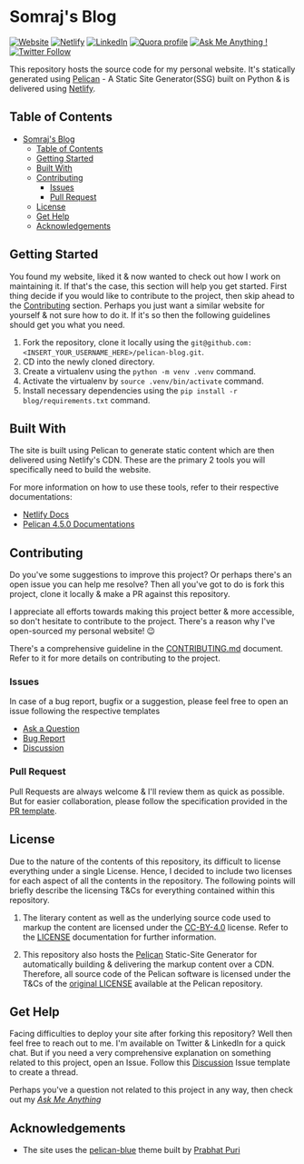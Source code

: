 <!-- TODO: Make the README more lively by including Emojis wherever applicable -->
# Somraj's Blog

<!-- Position of the badges for easier accessibility
Website | Netlify | LinkedIn | Quora | AMA | Twitter -->
[![Website](https://img.shields.io/website?down_color=Red&down_message=Down&label=Website&style=flat-square&up_color=Green&up_message=Online&url=https%3A%2F%2Ftest-jarmos.netlify.app%2F)](https://test-jarmos.netlify.app) [![Netlify](https://img.shields.io/netlify/40455652-e1fb-4daf-aae1-a9ecebbcb51a?color=00C7B7&label=Netlify%20Build&logo=Netlify&style=flat-square)](https://app.netlify.com/sites/test-jarmos/overview) [![LinkedIn](https://img.shields.io/static/v1?label=LinkedIn&message=Connect&color=0077B5&style=flat-square&logo=linkedin)](https://www.linkedin.com/in/jarmos/) [![Quora profile](https://img.shields.io/static/v1?label=Quora&message=Follow&color=B92B27&style=flat-square&logo=quora)](https://www.quora.com/profile/Somraj-Saha-3) [![Ask Me Anything !](https://img.shields.io/badge/Ask%20me-anything-1abc9c.svg)](https://github.com/Jarmos-san/ama) [![Twitter Follow](https://img.shields.io/twitter/follow/Jarmosan?style=social)](https://twitter.com/Jarmosan)

This repository hosts the source code for my personal website. It's statically generated using [Pelican](https://www.getpelican.com) - A Static Site Generator(SSG) built on Python & is delivered using [Netlify](https://www.netlify.com/).

## Table of Contents

- [Somraj's Blog](#somrajs-blog)
  - [Table of Contents](#table-of-contents)
  - [Getting Started](#getting-started)
  - [Built With](#built-with)
  - [Contributing](#contributing)
    - [Issues](#issues)
    - [Pull Request](#pull-request)
  - [License](#license)
  - [Get Help](#get-help)
  - [Acknowledgements](#acknowledgements)

## Getting Started

You found my website, liked it & now wanted to check out how I work on maintaining it. If that's the case, this section will help you get started. First thing decide if you would like to contribute to the project, then skip ahead to the [Contributing](#contributing) section.  Perhaps you just want a similar website for yourself & not sure how to do it. If it's so then the following guidelines should get you what you need.

<!--
! Take care of this shit on priority!

TODO: Steps to recreate creating & hosting the website

* Break down the steps into the following:

* 1.Setting up a local dev environment.
* 2.Pushing local content to GitHub & setting up a Netlify site using the UI.
* 3.Optionally, include steps to recreate the site using the Netlify CLI.
-->

1. Fork the repository, clone it locally using the `git@github.com:<INSERT_YOUR_USERNAME_HERE>/pelican-blog.git`.
2. CD into the newly cloned directory.
3. Create a virtualenv using the `python -m venv .venv` command.
4. Activate the virtualenv by `source .venv/bin/activate` command.
5. Install necessary dependencies using the `pip install -r blog/requirements.txt` command.

## Built With

The site is built using Pelican to generate static content which are then delivered using Netlify's CDN. These are the primary 2 tools you will specifically need to build the website.

For more information on how to use these tools, refer to their respective documentations:

- [Netlify Docs](https://docs.netlify.com/)
- [Pelican 4.5.0 Documentations](https://docs.getpelican.com/en/stable/)

## Contributing

Do you've some suggestions to improve this project? Or perhaps there's an open issue you can help me resolve? Then all you've got to do is fork this project, clone it locally & make a PR against this repository.

I appreciate all efforts towards making this project better & more accessible, so don't hesitate to contribute to the project. There's a reason why I've open-sourced my personal website! :wink:

There's a comprehensive guideline in the [CONTRIBUTING.md](./..github/CONTRIBUTING.md) document. Refer to it for more details on contributing to the project.

### Issues

In case of a bug report, bugfix or a suggestion, please feel free to open an issue following the respective templates

- [Ask a Question](./..github/ISSUE_TEMPLATE/ask-a-question.md)
- [Bug Report](./..github/ISSUE_TEMPLATE/bug-report.md)
- [Discussion](..github/ISSUE_TEMPLATE/discussion.md)

### Pull Request

Pull Requests are always welcome & I'll review them as quick as possible. But for easier collaboration, please follow the specification provided in the [PR template](./..github/PULL_REQUEST_TEMPLATE.md).

## License

Due to the nature of the contents of this repository, its difficult to license everything under a single License. Hence, I decided to include two licenses for each aspect of all the contents in the repository. The following points will briefly describe the licensing T&Cs for everything contained within this repository.

1. The literary content as well as the underlying source code used to markup the content are licensed under the [CC-BY-4.0](https://spdx.org/licenses/CC-BY-4.0.html) license. Refer to the [LICENSE](LICENSE) documentation for further information.

2. This repository also hosts the [Pelican](https:www.getpelican.com) Static-Site Generator for automatically building & delivering the markup content over a CDN. Therefore, all source code of the Pelican software is licensed under the T&Cs of the [original LICENSE](https://github.com/getpelican/pelican/blob/master/LICENSE) available at the Pelican repository.

## Get Help

Facing difficulties to deploy your site after forking this repository? Well then feel free to reach out to me. I'm available on Twitter & LinkedIn for a quick chat. But if you need a very comprehensive explanation on something related to this project, open an Issue. Follow this [Discussion](./..github/ISSUE_TEMPLATE/discussion.md) Issue template to create a thread.

Perhaps you've a question not related to this project in any way, then check out my [*Ask Me Anything*](https://github.com/jarmos-san/ama)

## Acknowledgements

- The site uses the [pelican-blue](https://github.com/Parbhat/pelican-blue) theme built by [Prabhat Puri](https://github.com/Parbhat)
